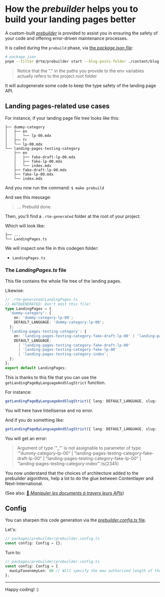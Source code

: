 # How the _prebuilder_ helps you to build your landing pages better

A custom-built [_prebuilder_](/packages/prebuilder/) is provided to assist you in ensuring the safety of your code and offering error-driven
maintenance processes.

It is called during the `prebuild` phase, via [the _package.json file_](/package.json):

```bash
# package.json
pnpm --filter @rtm/prebuilder start --blog-posts-folder ./content/blog --i18n-locales-schema ./src/i18n/locales/schema.ts
```

> Notice that the "." in the paths you provide to the env variables actually refers to the project root folder

It will autogenerate some code to keep the type safety of the landing page API.

## Landing pages-related use cases

For instance, if your landing page file tree looks like this:

```
├── dummy-category
│   ├── en
│   │   └── lp-00.mdx
│   ├── fr
│   └── lp-00.mdx
└── landing-pages-testing-category
    ├── en
    │   ├── fake-draft-lp-00.mdx
    │   ├── fake-lp-00.mdx
    │   └── index.mdx
    ├── fake-draft-lp-00.mdx
    ├── fake-lp-00.mdx
    └── index.mdx
```

And you now run the command: `$ make prebuild`

And see this message:

> ... Prebuild done.

Then, you'll find a `.rtm-generated` folder at the root of your project.

Which will look like:

```
├── ...
└── LandingPages.ts
```

We will inspect one file in this codegen folder:

- `LandingPages.ts`

### The _LandingPages.ts_ file

This file contains the whole file tree of the landing pages.

Likewise:

```ts
// .rtm-generated/LandingPages.ts
// AUTOGENERATED: Don't edit this file!
type LandingPages = {
  'dummy-category': {
    en: 'dummy-category-lp-00';
    DEFAULT_LANGUAGE: 'dummy-category-lp-00';
  };
  'landing-pages-testing-category': {
    en: 'landing-pages-testing-category-fake-draft-lp-00' | 'landing-pages-testing-category-fake-lp-00' | 'landing-pages-testing-category-index';
    DEFAULT_LANGUAGE:
      | 'landing-pages-testing-category-fake-draft-lp-00'
      | 'landing-pages-testing-category-fake-lp-00'
      | 'landing-pages-testing-category-index';
  };
};
export default LandingPages;
```

This is thanks to this file that you can use the `getLandingPageByLanguageAndSlugStrict` function.

For instance:

```ts
getLandingPageByLanguageAndSlugStrict({ lang: DEFAULT_LANGUAGE, slug: 'dummy-category-lp-00' });
```

You will here have Intellisense and no error.

And if you do something like:

```ts
getLandingPageByLanguageAndSlugStrict({ lang: DEFAULT_LANGUAGE, slug: '_' });
```

You will get an error:

> Argument of type '"\_"' is not assignable to parameter of type '"dummy-category-lp-00" | "landing-pages-testing-category-fake-draft-lp-00" |
> "landing-pages-testing-category-fake-lp-00" | "landing-pages-testing-category-index"'.ts(2345)

You now understand that the choices of architecture added to the prebuilder algorithms, help a lot to do the glue between Contentlayer and
Next-International.

(See also: [🥖 _Manipuler les documents à travers leurs APIs_](https://www.youtube.com/watch?v=KuqgybpPrZA))

## Config

You can sharpen this code generation via the [_prebuilder.config.ts_ file](/packages/prebuilder/prebuilder.config.ts).

Let's:

```ts
// packages/prebuilder/prebuilder.config.ts
const config: Config = {};
```

Turn to:

```ts
// packages/prebuilder/prebuilder.config.ts
const config: Config = {
  maxLpTaxonomyLen: 80 // Will specify the max authorized length of the names of your categories and slugs to 80
};
```

---

Happy coding! :)
